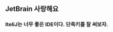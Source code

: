 <h2>JetBrain 사랑해요</h2>
<h3>IteliJ는 너무 좋은 IDE이다. 단축키를 잘 써보자. </h3>
<ol>

<ol>
<ol>

<ol>
<ol>

<ol>
<ol>

<ol>
